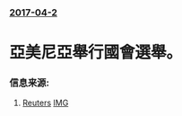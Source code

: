 ### [2017-04-2](/news/2017/04/2/index.md)

##### 
# 亞美尼亞舉行國會選舉。 




### 信息来源:

1. [Reuters](http://uk.reuters.com/article/uk-armenia-election-idUKKBN1733VZ) [IMG](https://s4.reutersmedia.net/resources/r/?m=02&d=20170402&t=2&i=1179014020&w=1200&r=LYNXMPED3104R)
